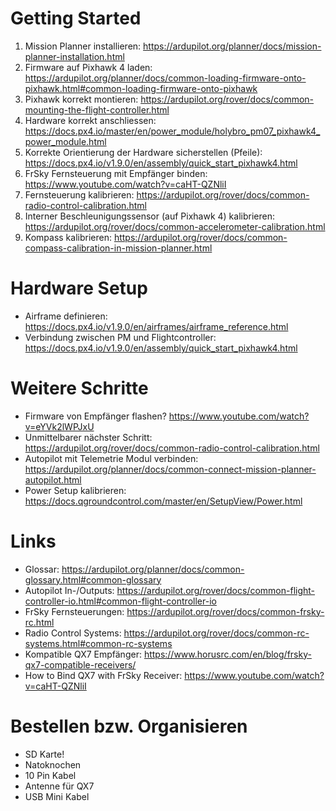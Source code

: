 # Getting Started

1. Mission Planner installieren: https://ardupilot.org/planner/docs/mission-planner-installation.html
2. Firmware auf Pixhawk 4 laden: https://ardupilot.org/planner/docs/common-loading-firmware-onto-pixhawk.html#common-loading-firmware-onto-pixhawk
3. Pixhawk korrekt montieren: https://ardupilot.org/rover/docs/common-mounting-the-flight-controller.html
4. Hardware korrekt anschliessen: https://docs.px4.io/master/en/power_module/holybro_pm07_pixhawk4_power_module.html
5. Korrekte Orientierung der Hardware sicherstellen (Pfeile): https://docs.px4.io/v1.9.0/en/assembly/quick_start_pixhawk4.html
6. FrSky Fernsteuerung mit Empfänger binden: https://www.youtube.com/watch?v=caHT-QZNliI
7. Fernsteuerung kalibrieren: https://ardupilot.org/rover/docs/common-radio-control-calibration.html
8. Interner Beschleunigungssensor (auf Pixhawk 4) kalibrieren: https://ardupilot.org/rover/docs/common-accelerometer-calibration.html
9. Kompass kalibrieren: https://ardupilot.org/rover/docs/common-compass-calibration-in-mission-planner.html


# Hardware Setup
* Airframe definieren: https://docs.px4.io/v1.9.0/en/airframes/airframe_reference.html
* Verbindung zwischen PM und Flightcontroller: https://docs.px4.io/v1.9.0/en/assembly/quick_start_pixhawk4.html

# Weitere Schritte
* Firmware von Empfänger flashen? https://www.youtube.com/watch?v=eYVk2lWPJxU
* Unmittelbarer nächster Schritt: https://ardupilot.org/rover/docs/common-radio-control-calibration.html
* Autopilot mit Telemetrie Modul verbinden: https://ardupilot.org/planner/docs/common-connect-mission-planner-autopilot.html
* Power Setup kalibrieren: https://docs.qgroundcontrol.com/master/en/SetupView/Power.html

# Links
* Glossar: https://ardupilot.org/planner/docs/common-glossary.html#common-glossary
* Autopilot In-/Outputs: https://ardupilot.org/rover/docs/common-flight-controller-io.html#common-flight-controller-io
* FrSky Fernsteuerungen: https://ardupilot.org/rover/docs/common-frsky-rc.html
* Radio Control Systems: https://ardupilot.org/rover/docs/common-rc-systems.html#common-rc-systems
* Kompatible QX7 Empfänger: https://www.horusrc.com/en/blog/frsky-qx7-compatible-receivers/
* How to Bind QX7 with FrSky Receiver: https://www.youtube.com/watch?v=caHT-QZNliI

# Bestellen bzw. Organisieren
* SD Karte!
* Natoknochen
* 10 Pin Kabel
* Antenne für QX7
* USB Mini Kabel